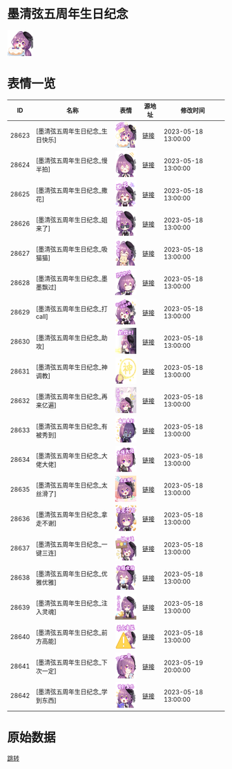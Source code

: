# 墨清弦五周年生日纪念

<img src="./cover.png" height="60" alt="cover" />

# 表情一览

|ID|名称|表情|源地址|修改时间|
|----|----|----|----|----|
|28623|[墨清弦五周年生日纪念_生日快乐]|<img src="./pic/028623_%5B墨清弦五周年生日纪念_生日快乐%5D.png" height="60" alt="生日快乐"/>|[链接](https://i0.hdslb.com/bfs/garb/9020c83420858dbfa749f6240ab90374cfbb7b93.png)|2023-05-18 13:00:00|
|28624|[墨清弦五周年生日纪念_慢半拍]|<img src="./pic/028624_%5B墨清弦五周年生日纪念_慢半拍%5D.png" height="60" alt="慢半拍"/>|[链接](https://i0.hdslb.com/bfs/garb/2bed2081c57d5c3342dead7c23a5693e96f8377d.png)|2023-05-18 13:00:00|
|28625|[墨清弦五周年生日纪念_撒花]|<img src="./pic/028625_%5B墨清弦五周年生日纪念_撒花%5D.png" height="60" alt="撒花"/>|[链接](https://i0.hdslb.com/bfs/garb/432f2d2f337f083b2381a49cf84dd5d351752485.png)|2023-05-18 13:00:00|
|28626|[墨清弦五周年生日纪念_姐来了]|<img src="./pic/028626_%5B墨清弦五周年生日纪念_姐来了%5D.png" height="60" alt="姐来了"/>|[链接](https://i0.hdslb.com/bfs/garb/05089936dd018b202e87da2f28f0a1a64a4d6999.png)|2023-05-18 13:00:00|
|28627|[墨清弦五周年生日纪念_吸猫猫]|<img src="./pic/028627_%5B墨清弦五周年生日纪念_吸猫猫%5D.png" height="60" alt="吸猫猫"/>|[链接](https://i0.hdslb.com/bfs/garb/8192d6e491ef1d9e4e1c553a5b3385d56195e57b.png)|2023-05-18 13:00:00|
|28628|[墨清弦五周年生日纪念_墨墨飘过]|<img src="./pic/028628_%5B墨清弦五周年生日纪念_墨墨飘过%5D.png" height="60" alt="墨墨飘过"/>|[链接](https://i0.hdslb.com/bfs/garb/2a6e4cae14f47d95ff925c6d5e9ae3661d29d8cb.png)|2023-05-18 13:00:00|
|28629|[墨清弦五周年生日纪念_打call]|<img src="./pic/028629_%5B墨清弦五周年生日纪念_打call%5D.png" height="60" alt="打call"/>|[链接](https://i0.hdslb.com/bfs/garb/a15a7e7ee13beb2a450f680be23e816c688e6ede.png)|2023-05-18 13:00:00|
|28630|[墨清弦五周年生日纪念_助攻]|<img src="./pic/028630_%5B墨清弦五周年生日纪念_助攻%5D.png" height="60" alt="助攻"/>|[链接](https://i0.hdslb.com/bfs/garb/a932d44772b35dcd2b7320dbd4259996284ecdf1.png)|2023-05-18 13:00:00|
|28631|[墨清弦五周年生日纪念_神调教]|<img src="./pic/028631_%5B墨清弦五周年生日纪念_神调教%5D.png" height="60" alt="神调教"/>|[链接](https://i0.hdslb.com/bfs/garb/cbe0e1b65c092cf989a82c382b1473566c1d72ab.png)|2023-05-18 13:00:00|
|28632|[墨清弦五周年生日纪念_再来亿遍]|<img src="./pic/028632_%5B墨清弦五周年生日纪念_再来亿遍%5D.png" height="60" alt="再来亿遍"/>|[链接](https://i0.hdslb.com/bfs/garb/aef82c3b584579c1f4a8d3ac129767b4f17b76cb.png)|2023-05-18 13:00:00|
|28633|[墨清弦五周年生日纪念_有被秀到]|<img src="./pic/028633_%5B墨清弦五周年生日纪念_有被秀到%5D.png" height="60" alt="有被秀到"/>|[链接](https://i0.hdslb.com/bfs/garb/388871e5abb57a6d3cfafcd0e3bf45c23b8cd4cf.png)|2023-05-18 13:00:00|
|28634|[墨清弦五周年生日纪念_大佬大佬]|<img src="./pic/028634_%5B墨清弦五周年生日纪念_大佬大佬%5D.png" height="60" alt="大佬大佬"/>|[链接](https://i0.hdslb.com/bfs/garb/0f331b8e15fb4f016c13cd857ddc7755f4c5ef46.png)|2023-05-18 13:00:00|
|28635|[墨清弦五周年生日纪念_太丝滑了]|<img src="./pic/028635_%5B墨清弦五周年生日纪念_太丝滑了%5D.png" height="60" alt="太丝滑了"/>|[链接](https://i0.hdslb.com/bfs/garb/79e4bbd0389fea63b1136fa389183a8986522cd0.png)|2023-05-18 13:00:00|
|28636|[墨清弦五周年生日纪念_拿走不谢]|<img src="./pic/028636_%5B墨清弦五周年生日纪念_拿走不谢%5D.png" height="60" alt="拿走不谢"/>|[链接](https://i0.hdslb.com/bfs/garb/d62aae02dec43929365316db177e0caf461af2c7.png)|2023-05-18 13:00:00|
|28637|[墨清弦五周年生日纪念_一键三连]|<img src="./pic/028637_%5B墨清弦五周年生日纪念_一键三连%5D.png" height="60" alt="一键三连"/>|[链接](https://i0.hdslb.com/bfs/garb/6088dc2882b8df478889db5bc21ab26c2c210db5.png)|2023-05-18 13:00:00|
|28638|[墨清弦五周年生日纪念_优雅优雅]|<img src="./pic/028638_%5B墨清弦五周年生日纪念_优雅优雅%5D.png" height="60" alt="优雅优雅"/>|[链接](https://i0.hdslb.com/bfs/garb/e153d82ec56e627fdf6ea5acb7f0e9d5e3c9787d.png)|2023-05-18 13:00:00|
|28639|[墨清弦五周年生日纪念_注入灵魂]|<img src="./pic/028639_%5B墨清弦五周年生日纪念_注入灵魂%5D.png" height="60" alt="注入灵魂"/>|[链接](https://i0.hdslb.com/bfs/garb/fa2bf3cd9b5682327591b092ff34cd4ec4faef01.png)|2023-05-18 13:00:00|
|28640|[墨清弦五周年生日纪念_前方高能]|<img src="./pic/028640_%5B墨清弦五周年生日纪念_前方高能%5D.png" height="60" alt="前方高能"/>|[链接](https://i0.hdslb.com/bfs/garb/48c630e1dca9f2bd925e7dcd7bc2296dc17eebcc.png)|2023-05-18 13:00:00|
|28641|[墨清弦五周年生日纪念_下次一定]|<img src="./pic/028641_%5B墨清弦五周年生日纪念_下次一定%5D.png" height="60" alt="下次一定"/>|[链接](https://i0.hdslb.com/bfs/garb/3536132275616efb6f98c4538a2072f5f7d14d05.png)|2023-05-19 20:00:00|
|28642|[墨清弦五周年生日纪念_学到东西]|<img src="./pic/028642_%5B墨清弦五周年生日纪念_学到东西%5D.png" height="60" alt="学到东西"/>|[链接](https://i0.hdslb.com/bfs/garb/fb60a8070140cf8c9af043eae368da60f4b845cc.png)|2023-05-18 13:00:00|

# 原始数据

[跳转](./raw.json)

